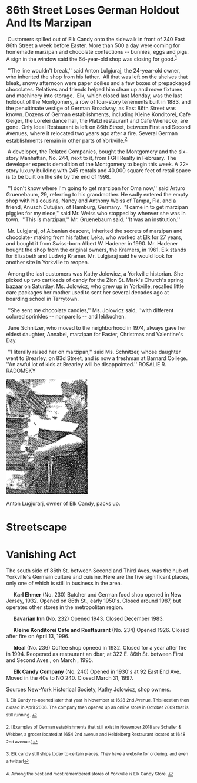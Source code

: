 86th Street Loses German Holdout And Its Marzipan
===

&nbsp;Customers spilled out of Elk Candy onto 
the sidewalk in front of 240 East 86th Street 
a week before Easter. More than 500 a day 
were coming for homemade marzipan and 
chocolate confections -- bunnies, eggs and 
pigs. A sign in the window said the 64-year-old 
shop was closing for good.<sup><a href="#fn1" id="ref1">1</a></sup>


   
&nbsp;''The line wouldn't break,'' said Anton 
Lulgjuraj, the 24-year-old owner, who inherited 
the shop from his father.
&nbsp;All that was left on the shelves that bleak, 
snowy afternoon were paper doilies and a 
few boxes of prepackaged chocolates. Relatives 
and friends helped him clean up and 
move fixtures and machinery into storage.
&nbsp;Elk, which closed last Monday, was the 
last holdout of the Montgomery, a row of 
four-story tenements built in 1883, and the 
penultimate vestige of German Broadway, 
as East 86th Street was known. Dozens of 
German establishments, including Kleine
Konditorei, Cafe Geiger, the Lorelei dance 
hall, the Platzl restaurant and Cafe Wienecke,
are gone. Only Ideal Restaurant is left
on 86th Street, between First and Second
Avenues, where it relocated two years ago
after a fire. Several German establishments
remain in other parts of Yorkville.<sup><a href="#fn2" id="ref2">2</a></sup>


&nbsp;A developer, the Related Companies, 
bought the Montgomery and the six-story 
Manhattan, No. 244, next to it, from FGH 
Realty in February. The developer expects 
demolition of the Montgomery to begin this 
week. A 22-story luxury building with 245 
rentals and 40,000 square feet of retail space 
is to be built on the site by the end of 1998.

&nbsp;''I don't know where I'm going to get 
marzipan for Oma now,'' said Arturo 
Gruenebaum, 29, referring to his grandmother. 
He sadly entered the empty shop 
with his cousins, Nancy and Anthony Weiss
of Tampa, Fla. and a friend, Anusch Cutujian,
of Hamburg, Germany.
   &nbsp;"I came in to get marzipan piggies for my
niece," said Mr. Weiss who stopped by
whenver she was in town. 
&nbsp;''This is marzipan,'' Mr. Gruenebaum
said. ''It was an institution.''

&nbsp;Mr. Lulgjaraj, of Albanian descent, inherited
the secrets of marzipan and chocolate-
making from his father, Leka, who worked 
at Elk for 27 years, and bought it from
Swiss-born Albert W. Hadener in 1990. Mr. 
Hadener bought the shop from the original 
owners, the Kramers, in 1961. Elk stands for 
Elizabeth and Ludwig Kramer. Mr. Lulgjaraj
said he would look for another site in
Yorkville to reopen.

&nbsp;Among the last customers was Kathy 
Jolowicz, a Yorkville historian. She picked 
up two cartloads of candy for the Zion St. 
Mark's Church's spring bazaar on Saturday. 
Ms. Jolowicz, who grew up in Yorkville, 
recalled little care packages her mother 
used to sent her several decades ago at 
boarding school in Tarrytown.

&nbsp;''She sent me chocolate candies,'' Ms. 
Jolowicz said, ''with different colored sprinkles
-- nonpareils -- and lebkuchen.

&nbsp;Jane Schnitzer, who moved to the neighborhood
in 1974, always gave her eldest 
daughter, Annabel, marzipan for Easter,
Christmas and Valentine's Day.

&nbsp;''I literally raised her on marzipan,'' said 
Ms. Schnitzer, whose daughter went to 
Brearley, on 83d Street, and is now a freshman
at Barnard College. ''An awful lot of 
kids at Brearley will be disappointed.'' ROSALIE R. RADOMSKY

![owner](../images/owner.jpg)

Anton Lugjurarj, 
owner of Elk Candy, 
packs up.

Streetscape
===
Vanishing Act
===
The south side of 86th St. between Second and Third Aves. was the hub of 
Yorkville's Germain culture and cuisine. Here are the five significant places, only one of
which is still in business in the area. 

&nbsp;&nbsp;&nbsp;&nbsp;&nbsp;**Karl Ehmer** (No. 230) Butcher and German food shop opened
in New Jersey, 1932. Opened on 86th St., early 1950's. Closed around 1987, but operates other
stores in the metropolitan region. 

&nbsp;&nbsp;&nbsp;&nbsp;&nbsp;**Bavarian Inn** (No. 232) Opened 1943. Closed December 1983. 

&nbsp;&nbsp;&nbsp;&nbsp;&nbsp;**Kleine Konditorei Cafe and Resttaurant** (No. 234) Opened 1926. Closed after fire on April 13, 1996. 

&nbsp;&nbsp;&nbsp;&nbsp;&nbsp;**Ideal** (No. 236) Coffee shop opneed in 1932. Closed for a year after fire in 1994. Reopened as restaurant an dbar, at 322 E. 86th St. between First and Second Aves., on March , 1995. 

&nbsp;&nbsp;&nbsp;&nbsp;&nbsp;**Elk Candy Company** (No. 240) Opened in 1930's at 92 East End Ave. Moved in the 40s to NO 240. Closed March 31, 1997.

Sources  New-York Historical Society, Kathy Jolowicz, shop owners. 


<sup id="fn1">1. Elk Candy re-opened later that year in November at 1628 2nd Avenue. This location then closed in April 2006. The company then opened up an online store in October 2009 that is still running. <a href="#ref1" title="Jump back to footnote 1 in the text.">↩</a></sup>

<sup id="fn2">2. [Examples of German establishments that still exist in November 2018 are Schaller & Webber, a grocer located at 1654 2nd avenue and Heidelberg Restaurant located at 1648 2nd avenue.]<a href="#ref2" title="Jump back to footnote 2 in the text.">↩</a></sup>

<sup id="fn3">3. Elk candy still ships today to certain places. They have a website for ordering, and even a twitter!<a href="#ref3" title="Jump back to footnote 3 in the text.">↩</a></sup>

<sup id="fn4">4. Among the best and most remembered stores of Yorkville is Elk Candy Store. <a href="#ref4" title="Jump back to footnote 4 in the text.">↩</a></sup>
